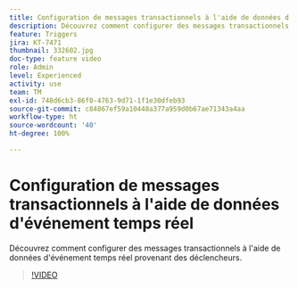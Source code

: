 ```yaml
---
title: Configuration de messages transactionnels à l'aide de données d'événement temps réel
description: Découvrez comment configurer des messages transactionnels à l'aide de données d'événement temps réel provenant des déclencheurs.
feature: Triggers
jira: KT-7471
thumbnail: 332602.jpg
doc-type: feature video
role: Admin
level: Experienced
activity: use
team: TM
exl-id: 748d6cb3-86f0-4763-9d71-1f1e30dfeb93
source-git-commit: c84867ef59a10448a377a959d0b67ae71343a4aa
workflow-type: ht
source-wordcount: '40'
ht-degree: 100%

---
```


# Configuration de messages transactionnels à l&#39;aide de données d&#39;événement temps réel

Découvrez comment configurer des messages transactionnels à l&#39;aide de données d&#39;événement temps réel provenant des déclencheurs.

>[!VIDEO](https://video.tv.adobe.com/v/332602?quality=12&learn=on)
